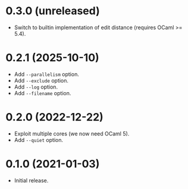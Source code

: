 0.3.0 (unreleased)
=====

- Switch to builtin implementation of edit distance (requires OCaml >= 5.4).

0.2.1 (2025-10-10)
=====

- Add `--parallelism` option.
- Add `--exclude` option.
- Add `--log` option.
- Add `--filename` option.

0.2.0 (2022-12-22)
=====

- Exploit multiple cores (we now need OCaml 5).
- Add `--quiet` option.

0.1.0 (2021-01-03)
=====

- Initial release.
